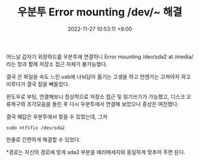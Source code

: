 ﻿---
title: 우분투 Error mounting /dev/~ 해결
date: 2022-11-27 10:53:11 +9:00
categories: [Linux, Ubuntu]
tags: [우분투, 리눅스, 마운트, 외장하드, usb, ntfsfix]
---

어느날 갑자기 외장하드를 우분투에 연결하니
Error mounting /dev/sda2 at /media/ 라는 창과 함께 저장소 접근 자체가 불가능했다.

결국 큰 파일을 속도 느린 usb에 나눠담아 옮기는 고생을 하고 언젠가는 고쳐야지 하고 미루다가 결국 칼을 빼들었다.

윈도우로 부팅, 연결해보니 정상적으로 저장소 접근 및 읽기쓰기가 가능했고, 디스크 오류복구와 조각모음을 돌린 후 다시 우분투에서 연결해 보았으나 증상은 여전했다.

결국 해답은 우분투에서 찾을 수 있었는데, 그저 
```
sudo ntfsfix /dev/sda2
```
한줄로 간편하게 해결할 수 있었다.

*경로는 자신의 경로에 맞게 sda2 부분을 에러메세지와 동일하게 맞추어 주면 된다.
